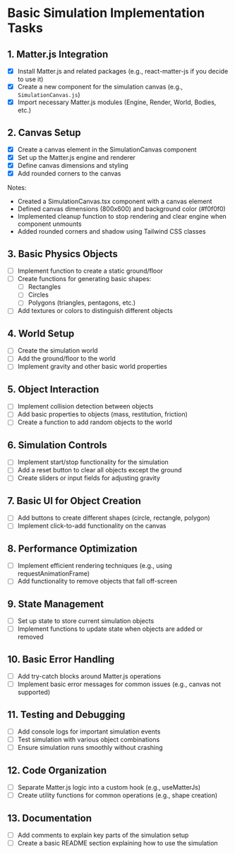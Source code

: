 # Basic Simulation Implementation Tasks

## 1. Matter.js Integration
- [x] Install Matter.js and related packages (e.g., react-matter-js if you decide to use it)
- [x] Create a new component for the simulation canvas (e.g., `SimulationCanvas.js`)
- [x] Import necessary Matter.js modules (Engine, Render, World, Bodies, etc.)

## 2. Canvas Setup
- [x] Create a canvas element in the SimulationCanvas component
- [x] Set up the Matter.js engine and renderer
- [x] Define canvas dimensions and styling
- [x] Add rounded corners to the canvas

Notes:
- Created a SimulationCanvas.tsx component with a canvas element
- Defined canvas dimensions (800x600) and background color (#f0f0f0)
- Implemented cleanup function to stop rendering and clear engine when component unmounts
- Added rounded corners and shadow using Tailwind CSS classes

## 3. Basic Physics Objects
- [ ] Implement function to create a static ground/floor
- [ ] Create functions for generating basic shapes:
  - [ ] Rectangles
  - [ ] Circles
  - [ ] Polygons (triangles, pentagons, etc.)
- [ ] Add textures or colors to distinguish different objects

## 4. World Setup
- [ ] Create the simulation world
- [ ] Add the ground/floor to the world
- [ ] Implement gravity and other basic world properties

## 5. Object Interaction
- [ ] Implement collision detection between objects
- [ ] Add basic properties to objects (mass, restitution, friction)
- [ ] Create a function to add random objects to the world

## 6. Simulation Controls
- [ ] Implement start/stop functionality for the simulation
- [ ] Add a reset button to clear all objects except the ground
- [ ] Create sliders or input fields for adjusting gravity

## 7. Basic UI for Object Creation
- [ ] Add buttons to create different shapes (circle, rectangle, polygon)
- [ ] Implement click-to-add functionality on the canvas

## 8. Performance Optimization
- [ ] Implement efficient rendering techniques (e.g., using requestAnimationFrame)
- [ ] Add functionality to remove objects that fall off-screen

## 9. State Management
- [ ] Set up state to store current simulation objects
- [ ] Implement functions to update state when objects are added or removed

## 10. Basic Error Handling
- [ ] Add try-catch blocks around Matter.js operations
- [ ] Implement basic error messages for common issues (e.g., canvas not supported)

## 11. Testing and Debugging
- [ ] Add console logs for important simulation events
- [ ] Test simulation with various object combinations
- [ ] Ensure simulation runs smoothly without crashing

## 12. Code Organization
- [ ] Separate Matter.js logic into a custom hook (e.g., useMatterJs)
- [ ] Create utility functions for common operations (e.g., shape creation)

## 13. Documentation
- [ ] Add comments to explain key parts of the simulation setup
- [ ] Create a basic README section explaining how to use the simulation